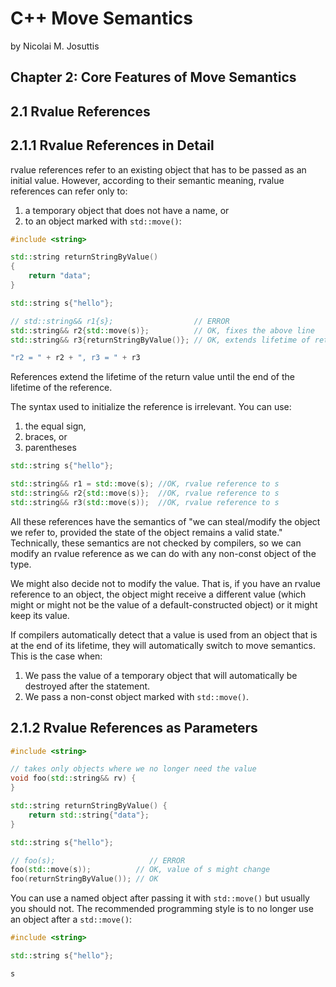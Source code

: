 # C++ Move Semantics

by Nicolai M. Josuttis

## Chapter 2: Core Features of Move Semantics

## 2.1 Rvalue References

## 2.1.1 Rvalue References in Detail

rvalue references refer to an existing object that has to be passed as an initial value. However, according to their semantic meaning, rvalue references can refer only to:
1. a temporary object that does not have a name, or
2. to an object marked with `std::move()`:

```c++
#include <string>

std::string returnStringByValue()
{
    return "data";
}

std::string s{"hello"};

// std::string&& r1{s};                  // ERROR
std::string&& r2{std::move(s)};          // OK, fixes the above line
std::string&& r3{returnStringByValue()}; // OK, extends lifetime of return value

"r2 = " + r2 + ", r3 = " + r3
```

References extend the lifetime of the return value until the end of the lifetime of the reference.

The syntax used to initialize the reference is irrelevant. You can use:

1. the equal sign,
2. braces, or
3. parentheses

```c++
std::string s{"hello"};

std::string&& r1 = std::move(s); //OK, rvalue reference to s
std::string&& r2{std::move(s)};  //OK, rvalue reference to s
std::string&& r3(std::move(s));  //OK, rvalue reference to s
```

All these references have the semantics of "we can steal/modify the object we refer to, provided the state of the object remains a valid state." Technically, these semantics are not checked by compilers, so we can modify an rvalue reference as we can do with any non-const object of the type.

We might also decide not to modify the value. That is, if you have an rvalue reference to an object, the object might receive a different value (which might or might not be the value of a default-constructed object) or it might keep its value.

If compilers automatically detect that a value is used from an object that is at the end of its lifetime, they will automatically switch to move semantics. This is the case when:

1. We pass the value of a temporary object that will automatically be destroyed after the statement.
2. We pass a non-const object marked with `std::move()`.

## 2.1.2 Rvalue References as Parameters

```c++
#include <string>

// takes only objects where we no longer need the value
void foo(std::string&& rv) {
}

std::string returnStringByValue() {
    return std::string{"data"};
}

std::string s{"hello"};

// foo(s);                     // ERROR
foo(std::move(s));          // OK, value of s might change
foo(returnStringByValue()); // OK
```

You can use a named object after passing it with `std::move()` but usually you should not. The recommended programming style is to no longer use an object after a `std::move()`:

```c++
#include <string>

std::string s{"hello"};

s
```

